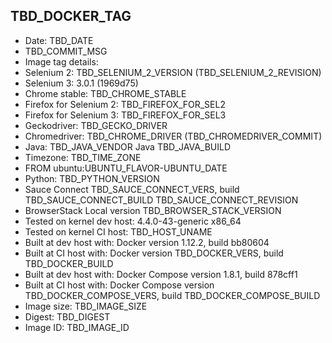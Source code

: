 ## TBD_DOCKER_TAG
 + Date: TBD_DATE
 + TBD_COMMIT_MSG
 + Image tag details:
  + Selenium 2: TBD_SELENIUM_2_VERSION (TBD_SELENIUM_2_REVISION)
  + Selenium 3: 3.0.1 (1969d75)
  + Chrome stable:  TBD_CHROME_STABLE
  + Firefox for Selenium 2: TBD_FIREFOX_FOR_SEL2
  + Firefox for Selenium 3: TBD_FIREFOX_FOR_SEL3
  + Geckodriver: TBD_GECKO_DRIVER
  + Chromedriver: TBD_CHROME_DRIVER (TBD_CHROMEDRIVER_COMMIT)
  + Java: TBD_JAVA_VENDOR Java TBD_JAVA_BUILD
  + Timezone: TBD_TIME_ZONE
  + FROM ubuntu:UBUNTU_FLAVOR-UBUNTU_DATE
  + Python: TBD_PYTHON_VERSION
  + Sauce Connect TBD_SAUCE_CONNECT_VERS, build TBD_SAUCE_CONNECT_BUILD TBD_SAUCE_CONNECT_REVISION
  + BrowserStack Local version TBD_BROWSER_STACK_VERSION
  + Tested on kernel dev host: 4.4.0-43-generic x86_64
  + Tested on kernel CI  host: TBD_HOST_UNAME
  + Built at dev host with: Docker version 1.12.2, build bb80604
  + Built at CI  host with: Docker version TBD_DOCKER_VERS, build TBD_DOCKER_BUILD
  + Built at dev host with: Docker Compose version 1.8.1, build 878cff1
  + Built at CI  host with: Docker Compose version TBD_DOCKER_COMPOSE_VERS, build TBD_DOCKER_COMPOSE_BUILD
  + Image size: TBD_IMAGE_SIZE
  + Digest: TBD_DIGEST
  + Image ID: TBD_IMAGE_ID

